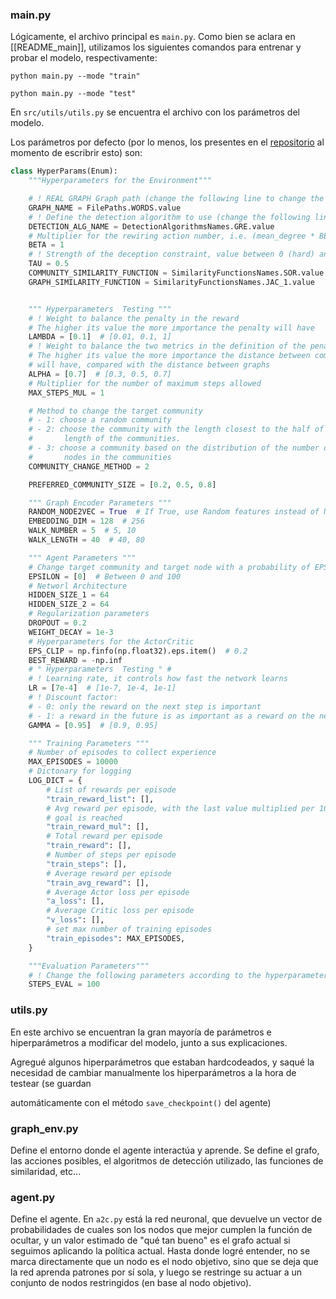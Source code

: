### main.py
Lógicamente, el archivo principal es `main.py`. Como bien se aclara en [[README_main]], utilizamos los siguientes comandos para entrenar y probar el modelo, respectivamente:
```shell
python main.py --mode "train"
```
```shell
python main.py --mode "test"
```

En `src/utils/utils.py` se encuentra el archivo con los parámetros del modelo.

Los parámetros por defecto (por lo menos, los presentes en el [repositorio](https://github.com/AndreaBe99/community_membership_hiding/blob/main/main.py) al momento de escribrir esto) son:

```python
class HyperParams(Enum):
    """Hyperparameters for the Environment"""

    # ! REAL GRAPH Graph path (change the following line to change the graph)
    GRAPH_NAME = FilePaths.WORDS.value
    # ! Define the detection algorithm to use (change the following line to change the algorithm)
    DETECTION_ALG_NAME = DetectionAlgorithmsNames.GRE.value
    # Multiplier for the rewiring action number, i.e. (mean_degree * BETA)
    BETA = 1
    # ! Strength of the deception constraint, value between 0 (hard) and 1 (soft)
    TAU = 0.5
    COMMUNITY_SIMILARITY_FUNCTION = SimilarityFunctionsNames.SOR.value
    GRAPH_SIMILARITY_FUNCTION = SimilarityFunctionsNames.JAC_1.value


    """ Hyperparameters  Testing """
    # ! Weight to balance the penalty in the reward
    # The higher its value the more importance the penalty will have
    LAMBDA = [0.1]  # [0.01, 0.1, 1]
    # ! Weight to balance the two metrics in the definition of the penalty
    # The higher its value the more importance the distance between communities
    # will have, compared with the distance between graphs
    ALPHA = [0.7]  # [0.3, 0.5, 0.7]
    # Multiplier for the number of maximum steps allowed
    MAX_STEPS_MUL = 1

    # Method to change the target community
    # - 1: choose a random community
    # - 2: choose the community with the length closest to the half of the maximum
    #       length of the communities.
    # - 3: choose a community based on the distribution of the number of
    #       nodes in the communities
    COMMUNITY_CHANGE_METHOD = 2

    PREFERRED_COMMUNITY_SIZE = [0.2, 0.5, 0.8]

    """ Graph Encoder Parameters """
    RANDOM_NODE2VEC = True  # If True, use Random features instead of Node2Vec
    EMBEDDING_DIM = 128  # 256
    WALK_NUMBER = 5  # 5, 10
    WALK_LENGTH = 40  # 40, 80

    """ Agent Parameters """
    # Change target community and target node with a probability of EPSILON
    EPSILON = [0]  # Between 0 and 100
    # Networl Architecture
    HIDDEN_SIZE_1 = 64
    HIDDEN_SIZE_2 = 64
    # Regularization parameters
    DROPOUT = 0.2
    WEIGHT_DECAY = 1e-3
    # Hyperparameters for the ActorCritic
    EPS_CLIP = np.finfo(np.float32).eps.item()  # 0.2
    BEST_REWARD = -np.inf
    # ° Hyperparameters  Testing ° #
    # ! Learning rate, it controls how fast the network learns
    LR = [7e-4]  # [1e-7, 1e-4, 1e-1]
    # ! Discount factor:
    # - 0: only the reward on the next step is important
    # - 1: a reward in the future is as important as a reward on the next step
    GAMMA = [0.95]  # [0.9, 0.95]

    """ Training Parameters """
    # Number of episodes to collect experience
    MAX_EPISODES = 10000
    # Dictonary for logging
    LOG_DICT = {
        # List of rewards per episode
        "train_reward_list": [],
        # Avg reward per episode, with the last value multiplied per 10 if the
        # goal is reached
        "train_reward_mul": [],
        # Total reward per episode
        "train_reward": [],
        # Number of steps per episode
        "train_steps": [],
        # Average reward per episode
        "train_avg_reward": [],
        # Average Actor loss per episode
        "a_loss": [],
        # Average Critic loss per episode
        "v_loss": [],
        # set max number of training episodes
        "train_episodes": MAX_EPISODES,
    }

    """Evaluation Parameters"""
    # ! Change the following parameters according to the hyperparameters to test
    STEPS_EVAL = 100
```

### utils.py
En este archivo se encuentran la gran mayoría de parámetros e hiperparámetros a modificar del modelo, junto a sus explicaciones.

Agregué algunos hiperparámetros que estaban hardcodeados, y saqué la necesidad de cambiar manualmente los hiperparámetros a la hora de testear (se guardan 

automáticamente con el método `save_checkpoint()` del agente)

### graph_env.py
Define el entorno donde el agente interactúa y aprende. Se define el grafo, las acciones posibles, el algoritmos de detección utilizado, las funciones de similaridad, etc...

### agent.py
Define el agente. En `a2c.py` está la red neuronal, que devuelve un vector de probabilidades de cuales son los nodos que mejor cumplen la función de ocultar, y un valor estimado de "qué tan bueno" es el grafo actual si seguimos aplicando la política actual.
Hasta donde logré entender, no se marca directamente que un nodo es el nodo objetivo, sino que se deja que la red aprenda patrones por sí sola, y luego se restringe su actuar a un conjunto de nodos restringidos (en base al nodo objetivo).